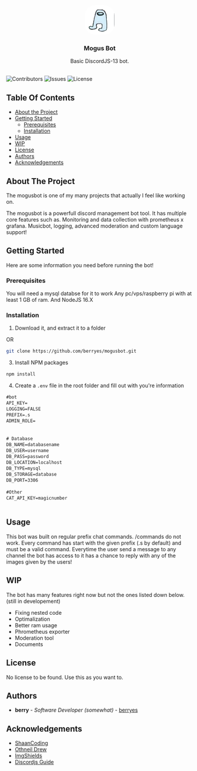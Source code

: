 <br/>
<p align="center">
  <a href="https://github.com/berryes/mogusbot">
    <img src="logo.jpg" alt="Logo" width="80" height="80" style="border-radius: 2em">
  </a>

  <h3 align="center">Mogus Bot</h3>

  <p align="center">
    Basic DiscordJS-13 bot.
    <br/>
    <br/>
  </p>
</p>

![Contributors](https://img.shields.io/github/contributors/berryes/mogusbot?color=dark-green) ![Issues](https://img.shields.io/github/issues/berryes/mogusbot) ![License](https://img.shields.io/github/license/berryes/mogusbot) 

## Table Of Contents

* [About the Project](#about-the-project)
* [Getting Started](#getting-started)
  * [Prerequisites](#prerequisites)
  * [Installation](#installation)
* [Usage](#usage)
* [WIP](#wip)
* [License](#license)
* [Authors](#authors)
* [Acknowledgements](#acknowledgements)

## About The Project

The mogusbot is one of my many projects that actually I feel like working on.

The mogusbot is a powerfull discord management bot tool. It has multiple core features such as. Monitoring and data collection with prometheus x grafana. Musicbot, logging, advanced moderation and custom language support!

## Getting Started

Here are some information you need before running the bot!

### Prerequisites

You will need a mysql databse for it to work
Any pc/vps/raspberry pi with at least 1 GB of ram.
And NodeJS 16.X

### Installation

1. Download it, and extract it to a folder

OR
```sh
git clone https://github.com/berryes/mogusbot.git
```

3. Install NPM packages

```sh
npm install
```
4. Create a `.env` file in the root folder and fill out with you're information
```env
#bot 
API_KEY=
LOGGING=FALSE
PREFIX=.s
ADMIN_ROLE=


# Database 
DB_NAME=databasename
DB_USER=username
DB_PASS=password
DB_LOCATION=localhost
DB_TYPE=mysql
DB_STORAGE=database
DB_PORT=3306

#Other
CAT_API_KEY=magicnumber


```



## Usage

This bot was built on regular prefix chat commands. /commands do not work. Every command has start with the given prefix (.s by default) and must be a valid command. Everytime the user send a message to any channel the bot has access to it has a chance to reply with any of the images given by the users! 

## WIP 
The bot has many features right now but not the ones listed down below. (still in developement)
* Fixing nested code
* Optimalization
* Better ram usage
* Phrometheus exporter
* Moderation tool
* Documents

## License
No license to be found. Use this as you want to.
## Authors

* **berry** - *Software Developer (somewhat)* - [berryes](https://github.com/berryes/)

## Acknowledgements

* [ShaanCoding](https://github.com/ShaanCoding/)
* [Othneil Drew](https://github.com/othneildrew/Best-README-Template)
* [ImgShields](https://shields.io/)
* [Discordjs Guide](https://discordjs.guide/)

